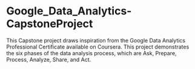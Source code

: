 # Google_Data_Analytics-CapstoneProject

<p>This Capstone project draws inspiration from the Google Data Analytics Professional Certificate available on Coursera. This project demonstrates the six phases of the data analysis process, which are Ask, Prepare, Process, Analyze, Share, and Act.</p>
